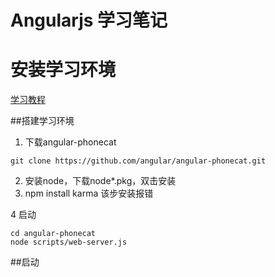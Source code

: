 Angularjs 学习笔记
===================

# 安装学习环境
[学习教程](http://docs.angularjs.org/tutorial)

##搭建学习环境
1. 下载angular-phonecat
```
git clone https://github.com/angular/angular-phonecat.git
```
2. 安装node，下载node*.pkg，双击安装
3. npm install karma 
该步安装报错

4 启动
```
cd angular-phonecat
node scripts/web-server.js
```


##启动
